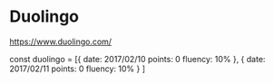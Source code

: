 # Duolingo

https://www.duolingo.com/

const duolingo = [{
    date: 2017/02/10
    points: 0
    fluency: 10%
  }, {
    date: 2017/02/11
    points: 0
    fluency: 10%
  }
]
